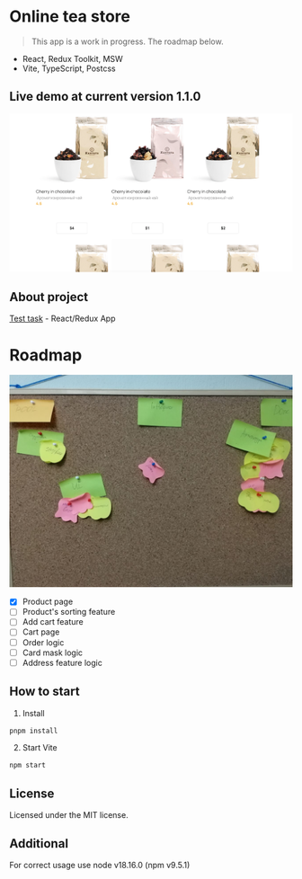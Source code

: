 # Online tea store

> This app is a work in progress. The roadmap below.

- React, Redux Toolkit, MSW
- Vite, TypeScript, Postcss

## Live demo at current version 1.1.0

![](./public/images/demo.png)

## About project

[Test task](https://triangular-team-7b7.notion.site/Test-task-6d60e05aa6a44b63be8084823b7b5726) - React/Redux App

# Roadmap

![](./public/images/canban.jpeg)


- [x] Product page
- [ ] Product's sorting feature
- [ ] Add cart feature
- [ ] Cart page
- [ ] Order logic
- [ ] Card mask logic
- [ ] Address feature logic

## How to start

1. Install

```bash
pnpm install
```

2. Start Vite

```bash
npm start
```

## License

Licensed under the MIT license.

## Additional
For correct usage use
node v18.16.0 (npm v9.5.1)
